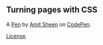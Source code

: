 Turning pages with CSS
----------------------


A [Pen](https://codepen.io/amit_sheen/pen/WNweryv) by [Amit Sheen](https://codepen.io/amit_sheen) on [CodePen](https://codepen.io).

[License](https://codepen.io/amit_sheen/pen/WNweryv/license).